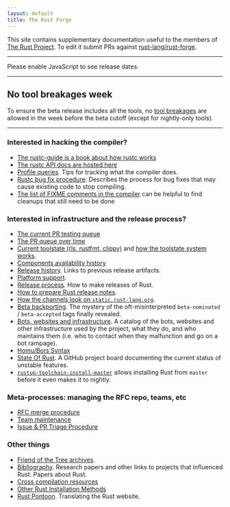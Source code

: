 ```yaml
---
layout: default
title: The Rust Forge
---
```


This site contains supplementary documentation useful to the members of
[The Rust Project](https://www.rust-lang.org). To edit it submit PRs against
[rust-lang/rust-forge].

[rust-lang/rust-forge]: https://github.com/rust-lang/rust-forge

<hr>
<noscript>Please enable JavaScript to see release dates.</noscript>
<div class="releases"></div>
<div class="tools-no-breakages-header hidden">
    <hr>
    <h2>No tool breakages week</h2>
    <p>
        To ensure the beta release includes all the tools, no
        <a href="toolstate.html">tool breakages</a>
        are allowed in the week before the beta cutoff
        (except for nightly-only tools).
    </p>
</div>
<div class="tools-no-breakages"></div>
<hr>

### Interested in hacking the compiler?

- [The rustc-guide is a book about how rustc works](https://rust-lang.github.io/rustc-guide/)
- [The rustc API docs are hosted here](https://doc.rust-lang.org/nightly/nightly-rustc/rustc/)
- [Profile queries](profile-queries.html). Tips for tracking what the compiler
  does.
- [Rustc bug fix procedure](rustc-bug-fix-procedure.html): Describes the process
  for bug fixes that may cause existing code to stop compiling.
- [The list of FIXME comments in the compiler](https://oli-obk.github.io/fixmeh/)
  can be helpful to find cleanups that still need to be done

### Interested in infrastructure and the release process?

- [The current PR testing queue](https://buildbot2.rust-lang.org/homu/queue/rust)
- [The PR queue over time](https://rust-lang-nursery.github.io/rustc-pr-tracking/)
- [Current toolstate (rls, rustfmt, clippy)](https://rust-lang-nursery.github.io/rust-toolstate/)
  and [how the toolstate system works](toolstate.html).
- [Components availability history](https://rust-lang.github.io/rustup-components-history/index.html)
- [Release history](releases.html). Links to previous release artifacts.
- [Platform support](platform-support.html).
- [Release process](release-process.html). How to make releases of Rust.
- [How to prepare Rust release notes](release-notes.html).
- [How the channels look on `static.rust-lang.org`](channel-layout.html).
- [Beta backporting](beta-backporting.html). The mystery of the
  oft-misinterpreted `beta-nominated` / `beta-accepted` tags finally revealed.
- [Bots, websites and infrastructure](infrastructure.html). A catalog of the
  bots, websites and other infrastructure used by the project, what they do, and
  who maintains them (i.e. who to contact when they malfunction and go on a bot
  rampage).
- [Homu/Bors Syntax](https://buildbot2.rust-lang.org/homu/)
- [State Of Rust](https://github.com/rust-lang/rust/projects/8). A GitHub
  project board documenting the current status of unstable features.
- [`rustup-toolchain-install-master`](https://github.com/kennytm/rustup-toolchain-install-master)
  allows installing Rust from `master` before it even makes it to nightly.

### Meta-processes: managing the RFC repo, teams, etc

- [RFC merge procedure](rfc-merge-procedure.html)
- [Team maintenance](rustc-team-maintenance.html)
- [Issue & PR Triage Procedure](triage-procedure.html)

### Other things

- [Friend of the Tree archives](fott.html).
- [Bibliography](https://rust-lang.github.io/rustc-guide/appendix/bibliography.html).
  Research papers and other links to projects that influenced Rust. Papers about
  Rust.
- [Cross compilation resources](cross-compilation/index.html)
- [Other Rust Installation Methods](other-installation-methods.html)
- [Rust Pontoon](https://pontoon.rust-lang.org/). Translating the Rust website.

<script src="js/moment.min.js"></script>
<script src="js/index.js"></script>
